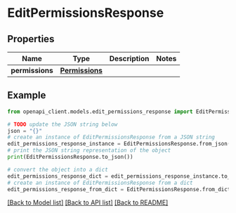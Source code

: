 # EditPermissionsResponse


## Properties

Name | Type | Description | Notes
------------ | ------------- | ------------- | -------------
**permissions** | [**Permissions**](Permissions.md) |  | 

## Example

```python
from openapi_client.models.edit_permissions_response import EditPermissionsResponse

# TODO update the JSON string below
json = "{}"
# create an instance of EditPermissionsResponse from a JSON string
edit_permissions_response_instance = EditPermissionsResponse.from_json(json)
# print the JSON string representation of the object
print(EditPermissionsResponse.to_json())

# convert the object into a dict
edit_permissions_response_dict = edit_permissions_response_instance.to_dict()
# create an instance of EditPermissionsResponse from a dict
edit_permissions_response_from_dict = EditPermissionsResponse.from_dict(edit_permissions_response_dict)
```
[[Back to Model list]](../README.md#documentation-for-models) [[Back to API list]](../README.md#documentation-for-api-endpoints) [[Back to README]](../README.md)


